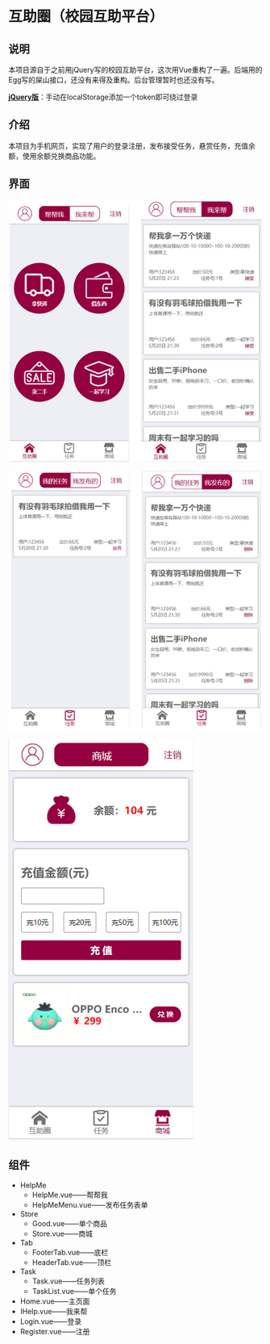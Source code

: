 # 互助圈（校园互助平台）

## 说明

本项目源自于之前用jQuery写的校园互助平台，这次用Vue重构了一遍。后端用的Egg写的屎山接口，还没有来得及重构。后台管理暂时也还没有写。

**[jQuery版](https://demo.lbviic.com/%E9%9D%99%E6%80%81%E9%A1%B5%E9%9D%A2/%E4%BA%92%E5%8A%A9%E5%9C%88)**：手动在localStorage添加一个token即可绕过登录

## 介绍

本项目为手机网页，实现了用户的登录注册，发布接受任务，悬赏任务，充值余额，使用余额兑换商品功能。

## 界面

![](./images/1.png)

![](./images/2.png)

![](./images/3.png)

## 组件

- HelpMe
  - HelpMe.vue——帮帮我
  - HelpMeMenu.vue——发布任务表单
- Store
  - Good.vue——单个商品
  - Store.vue——商城
- Tab
  - FooterTab.vue——底栏
  - HeaderTab.vue——顶栏
- Task
  - Task.vue——任务列表
  - TaskList.vue——单个任务
- Home.vue——主页面
- IHelp.vue——我来帮
- Login.vue——登录
- Register.vue——注册

